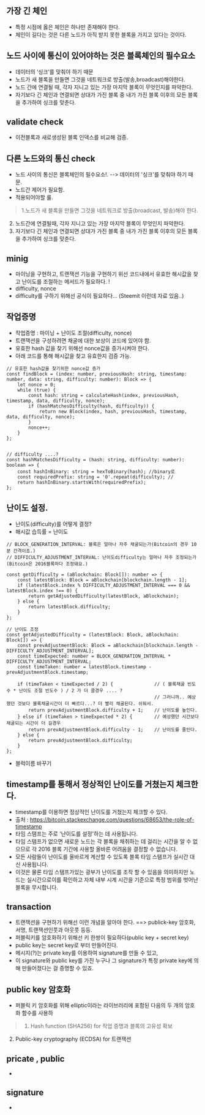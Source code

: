 ## 가장 긴 체인
- 특정 시점에 옳은 체인은 하나만 존재해야 한다. 
- 체인이 길다는 것은 다른 노드가 아직 받지 못한 블록을 가지고 있다는 것이다. 

## 노드 사이에 통신이 있어야하는 것은 블록체인의 필수요소  
- 데이터의 ‘싱크’를 맞춰야 하기 때문
- 노드가 새 블록을 만들면 그것을 네트워크로 방출(발송,broadcast)해야한다.
- 노드 간에 연결될 때, 각자 지니고 있는 가장 마지막 블록이 무엇인지를 파악한다.
- 자기보다 긴 체인과 연결되면 상대가 가진 블록 중 내가 가진 블록 이후의 모든 블록을 추가하여 싱크를 맞춘다. 

## validate check
- 이전블록과 새로생성된 블록 인덱스를 비교해 검증.

## 다른 노드와의 통신 check
- 노드 사이의 통신은 블록체인의 필수요소!. --> 데이터의 '싱크'를 맞춰야 하기 때문.
- 노드간 제어가 필요함.
- 적용되어야할 룰.
> 1.노드가 새 블록을 만들면 그것을 네트워크로 방출(broadcast, 발송)해야 한다.   
 2. 노드간에 연결될때, 각자 지니고 있는 가장 마지막 블록이 무엇인지 파악한다.   
 3. 자기보다 긴 체인과 연결되면 상대가 가진 블록 중 내가 가진 블록 이후의 모든 블록을 추가하여 싱크를 맞춘다.   



## minig
- 마이닝을 구현하고, 트랜잭션 기능을 구현하기 위선 코드내에서 유효한 해시값을 찾고 난이도를 조절하는 메서드가 필요하다. !
- difficulty, nonce
- difficulty를 구하기 위해선 공식이 필요하다... (Steemit 이런데 자료 있음..)

## 작업증명
- 작업증명 : 마이닝 + 난이도 조절(difficulty, nonce)
- 트랜잭션을 구성하려면 채굴에 대한 보상이 코드에 있어야 함.
- 유효한 hash 값을 찾기 위해선 nonce값을 증가시켜야 한다. 
- 아래 코드를 통해 해시값을 찾고 유효한지 검증 가능.

```
// 유효한 hash값을 찾기위한 nonce값 증가
const findBlock = (index: number, previousHash: string, timestamp: number, data: string, difficulty: number): Block => {
    let nonce = 0;
    while (true) {
        const hash: string = calculateHash(index, previousHash, timestamp, data, difficulty, nonce);
        if (hashMatchesDifficulty(hash, difficulty)) {
            return new Block(index, hash, previousHash, timestamp, data, difficulty, nonce);
        }
        nonce++;
    }
};


// difficulty ....?
const hashMatchesDifficulty = (hash: string, difficulty: number): boolean => {
    const hashInBinary: string = hexToBinary(hash); //binary로
    const requiredPrefix: string = '0'.repeat(difficulty); //
    return hashInBinary.startsWith(requiredPrefix);
};
```

## 난이도 설정.
- 난이도(difficulty)를 어떻게 결정?
- 해시값 습득률 = 난이도   

```
// BLOCK_GENERATION_INTERVAL: 블록은 얼마나 자주 채굴되는가(Bitcoin의 경우 10분 간격이죠.)
// DIFFICULTY_ADJUSTMENT_INTERVAL: 난이도difficulty는 얼마나 자주 조정되는가(Bitcoin은 2016블록마다 조정돼요.)

const getDifficulty = (aBlockchain: Block[]): number => {
    const latestBlock: Block = aBlockchain[blockchain.length - 1];
    if (latestBlock.index % DIFFICULTY_ADJUSTMENT_INTERVAL === 0 && latestBlock.index !== 0) {
        return getAdjustedDifficulty(latestBlock, aBlockchain);
    } else {
        return latestBlock.difficulty;
    }
};

// 난이도 조정
const getAdjustedDifficulty = (latestBlock: Block, aBlockchain: Block[]) => {
    const prevAdjustmentBlock: Block = aBlockchain[blockchain.length - DIFFICULTY_ADJUSTMENT_INTERVAL];
    const timeExpected: number = BLOCK_GENERATION_INTERVAL * DIFFICULTY_ADJUSTMENT_INTERVAL;
    const timeTaken: number = latestBlock.timestamp - prevAdjustmentBlock.timestamp;
    
    if (timeTaken < timeExpected / 2) {               // ( 블록채굴 빈도수 * 난이도 조절 빈도수 ) / 2 가 더 클경우 .... ? 
                                                      // 그러니까.. 예상했던 것보다 블록채굴시간이 더 빠르다...? 더 빨리 채굴된다. 쉬워서. 
        return prevAdjustmentBlock.difficulty + 1;    // 난이도를 높인다. 
    } else if (timeTaken > timeExpected * 2) {        // 예상했던 시간보다 채굴되는 시간이 더 길경우 
        return prevAdjustmentBlock.difficulty - 1;    // 난이도를 줄인다. 
    } else {
        return prevAdjustmentBlock.difficulty; 
    }
};
```

- 블럭이름 바꾸기

## timestamp를 통해서 정상적인 난이도를 거쳤는지 체크한다.
- timestamp를 이용하면 정상적인 난이도를 거쳤는지 체크할 수 있다.
- 출처 : https://bitcoin.stackexchange.com/questions/68653/the-role-of-timestamp
- 타임 스탬프는 주로 '난이도를 설정'하는 데 사용됩니다. 
- 타임 스탬프가 없으면 새로운 노드는 각 블록을 채취하는 데 걸리는 시간을 알 수 없으므로 각 2016 블록 기간에 사용할 올바른 어려움을 결정할 수 없습니다. 
- 모든 사람들이 난이도를 올바르게 계산할 수 있도록 블록 타임 스탬프가 실시간 대신 사용됩니다.
- 이것은 물론 타임 스탬프가있는 광부가 난이도를 조작 할 수 있음을 의미하지만 노드는 실시간으로이를 확인하고 자체 내부 시계 시간을 기준으로 특정 범위를 벗어난 블록을 무시합니다.


## transaction
- 트랜잭션을 구현하기 위해선 이런 개념을 알아야 한다. ==> publick-key 암호화, 서명, 트랜잭션인풋과 아웃풋 등등.
- 퍼블릭키를 암호화하기 위해선 키 한쌍이 필요하다(public key + secret key)
- public key는 secret key로 부터 만들어진다. 
- 메시지(?)는 private key를 이용하여 signature를 만들 수 있고, 
- 이 signature와 public key를 가진 누구나 그 signature가 특정 private key에 의해 만들어졌다는 걸 증명할 수 있죠. 

## public key 암호화
- 퍼블릭 키 암호화를 위해 elliptic이라는 라이브러리에 포함된 다음의 두 개의 암호화 함수를 사용하
>  1. Hash function (SHA256) for 작업 증명과 블록의 고유성 확보  
   2. Public-key cryptography (ECDSA) for 트랜잭션

## pricate , public
- 

## signature
- 

